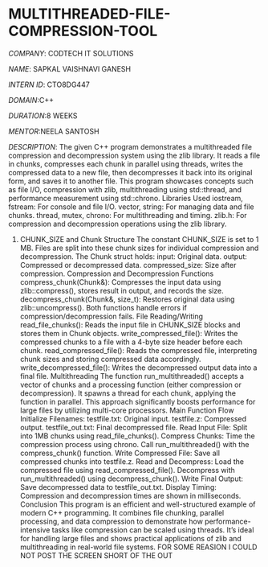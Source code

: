 # MULTITHREADED-FILE-COMPRESSION-TOOL

*COMPANY*: CODTECH IT SOLUTIONS 

*NAME*: SAPKAL VAISHNAVI GANESH 

*INTERN ID*: CTO8DG447

*DOMAIN*:C++

*DURATION*:8 WEEKS

*MENTOR*:NEELA SANTOSH 

*DESCRIPTION*: The given C++ program demonstrates a multithreaded file compression and decompression system using the zlib library. It reads a file in chunks, compresses each chunk in parallel using threads, writes the compressed data to a new file, then decompresses it back into its original form, and saves it to another file. This program showcases concepts such as file I/O, compression with zlib, multithreading using std::thread, and performance measurement using std::chrono.
Libraries Used
iostream, fstream: For console and file I/O.
vector, string: For managing data and file chunks.
thread, mutex, chrono: For multithreading and timing.
zlib.h: For compression and decompression operations using the zlib library.
1. CHUNK_SIZE and Chunk Structure
The constant CHUNK_SIZE is set to 1 MB. Files are split into these chunk sizes for individual compression and decompression. The Chunk struct holds:
input: Original data.
output: Compressed or decompressed data.
compressed_size: Size after compression.
Compression and Decompression Functions
compress_chunk(Chunk&): Compresses the input data using zlib::compress(), stores result in output, and records the size.
decompress_chunk(Chunk&, size_t): Restores original data using zlib::uncompress().
Both functions handle errors if compression/decompression fails.
File Reading/Writing
read_file_chunks(): Reads the input file in CHUNK_SIZE blocks and stores them in Chunk objects.
write_compressed_file(): Writes the compressed chunks to a file with a 4-byte size header before each chunk.
read_compressed_file(): Reads the compressed file, interpreting chunk sizes and storing compressed data accordingly.
write_decompressed_file(): Writes the decompressed output data into a final file.
Multithreading
The function run_multithreaded() accepts a vector of chunks and a processing function (either compression or decompression). It spawns a thread for each chunk, applying the function in parallel. This approach significantly boosts performance for large files by utilizing multi-core processors.
Main Function Flow
Initialize Filenames:
testfile.txt: Original input.
testfile.z: Compressed output.
testfile_out.txt: Final decompressed file.
Read Input File:
Split into 1MB chunks using read_file_chunks().
Compress Chunks:
Time the compression process using chrono.
Call run_multithreaded() with the compress_chunk() function.
Write Compressed File:
Save all compressed chunks into testfile.z.
Read and Decompress:
Load the compressed file using read_compressed_file().
Decompress with run_multithreaded() using decompress_chunk().
Write Final Output:
Save decompressed data to testfile_out.txt.
Display Timing:
Compression and decompression times are shown in milliseconds.
Conclusion
This program is an efficient and well-structured example of modern C++ programming. It combines file chunking, parallel processing, and data compression to demonstrate how performance-intensive tasks like compression can be scaled using threads. It’s ideal for handling large files and shows practical applications of zlib and multithreading in real-world file systems. 
FOR SOME REASION I COULD NOT POST THE SCREEN SHORT OF THE OUT
